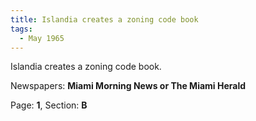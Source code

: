 ```yaml
---  
title: Islandia creates a zoning code book  
tags:  
  - May 1965  
---  
```

  
Islandia creates a zoning code book.  
  
Newspapers: **Miami Morning News or The Miami Herald**  
  
Page: **1**, Section: **B** 
